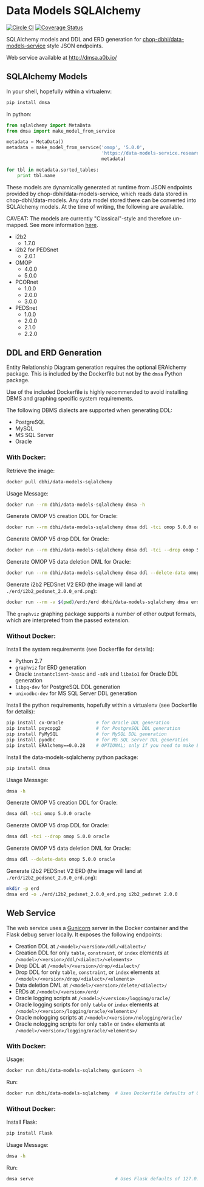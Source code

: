 # Data Models SQLAlchemy

[![Circle CI](https://circleci.com/gh/chop-dbhi/data-models-sqlalchemy/tree/master.svg?style=svg)](https://circleci.com/gh/chop-dbhi/data-models-sqlalchemy/tree/master) [![Coverage Status](https://coveralls.io/repos/chop-dbhi/data-models-sqlalchemy/badge.svg?branch=master&service=github)](https://coveralls.io/github/chop-dbhi/data-models-sqlalchemy?branch=master)

SQLAlchemy models and DDL and ERD generation for [chop-dbhi/data-models-service](https://github.com/chop-dbhi/data-models-service) style JSON endpoints.

Web service available at http://dmsa.a0b.io/

## SQLAlchemy Models

In your shell, hopefully within a virtualenv:

```sh
pip install dmsa
```

In python:

```python
from sqlalchemy import MetaData
from dmsa import make_model_from_service

metadata = MetaData()
metadata = make_model_from_service('omop', '5.0.0',
                                   'https://data-models-service.research.chop.edu/',
                                   metadata)

for tbl in metadata.sorted_tables:
    print tbl.name
```

These models are dynamically generated at runtime from JSON endpoints provided by chop-dbhi/data-models-service, which reads data stored in chop-dbhi/data-models. Any data model stored there can be converted into SQLAlchemy models. At the time of writing, the following are available.

CAVEAT: The models are currently "Classical"-style and therefore un-mapped. See more information [here](https://github.com/chop-dbhi/data-models-sqlalchemy/issues/22).

- i2b2
    - 1.7.0
- i2b2 for PEDSnet
    - 2.0.1
- OMOP
    - 4.0.0
    - 5.0.0
- PCORnet
    - 1.0.0
    - 2.0.0
    - 3.0.0
- PEDSnet
    - 1.0.0
    - 2.0.0
    - 2.1.0
    - 2.2.0

## DDL and ERD Generation

Entity Relationship Diagram generation requires the optional ERAlchemy package. This is included by the Dockerfile but not by the `dmsa` Python package.

Use of the included Dockerfile is highly recommended to avoid installing DBMS and graphing specific system requirements.

The following DBMS dialects are supported when generating DDL:

- PostgreSQL
- MySQL
- MS SQL Server
- Oracle

### With Docker:

Retrieve the image:

```sh
docker pull dbhi/data-models-sqlalchemy
```

Usage Message:

```sh
docker run --rm dbhi/data-models-sqlalchemy dmsa -h
```

Generate OMOP V5 creation DDL for Oracle:

```sh
docker run --rm dbhi/data-models-sqlalchemy dmsa ddl -tci omop 5.0.0 oracle
```

Generate OMOP V5 drop DDL for Oracle:

```sh
docker run --rm dbhi/data-models-sqlalchemy dmsa ddl -tci --drop omop 5.0.0 oracle
```

Generate OMOP V5 data deletion DML for Oracle:

```sh
docker run --rm dbhi/data-models-sqlalchemy dmsa ddl --delete-data omop 5.0.0 oracle
```

Generate i2b2 PEDSnet V2 ERD (the image will land at `./erd/i2b2_pedsnet_2.0.0_erd.png`):

```sh
docker run --rm -v $(pwd)/erd:/erd dbhi/data-models-sqlalchemy dmsa erd -o /erd/i2b2_pedsnet_2.0.0_erd.png i2b2_pedsnet 2.0.0
```

The `graphviz` graphing package supports a number of other output formats, which are interpreted from the passed extension.

### Without Docker:

Install the system requirements (see Dockerfile for details):

- Python 2.7
- `graphviz` for ERD generation
- Oracle `instantclient-basic` and `-sdk` and `libaio1` for Oracle DDL generation
- `libpq-dev` for PostgreSQL DDL generation
- `unixodbc-dev` for MS SQL Server DDL generation

Install the python requirements, hopefully within a virtualenv (see Dockerfile for details):

```sh
pip install cx-Oracle            # for Oracle DDL generation
pip install psycopg2             # for PostgreSQL DDL generation
pip install PyMySQL              # for MySQL DDL generation
pip install pyodbc               # for MS SQL Server DDL generation
pip install ERAlchemy==0.0.28    # OPTIONAL; only if you need to make ERDs
```

Install the data-models-sqlalchemy python package:

```sh
pip install dmsa
```

Usage Message:

```sh
dmsa -h
```

Generate OMOP V5 creation DDL for Oracle:

```sh
dmsa ddl -tci omop 5.0.0 oracle
```

Generate OMOP V5 drop DDL for Oracle:

```sh
dmsa ddl -tci --drop omop 5.0.0 oracle
```

Generate OMOP V5 data deletion DML for Oracle:

```sh
dmsa ddl --delete-data omop 5.0.0 oracle
```

Generate i2b2 PEDSnet V2 ERD (the image will land at `./erd/i2b2_pedsnet_2.0.0_erd.png`):

```sh
mkdir -p erd
dmsa erd -o ./erd/i2b2_pedsnet_2.0.0_erd.png i2b2_pedsnet 2.0.0
```

## Web Service

The web service uses a [Gunicorn](http://gunicorn.org/) server in the Docker container and the Flask debug server locally. It exposes the following endpoints:

- Creation DDL at `/<model>/<version>/ddl/<dialect>/`
- Creation DDL for only `table`, `constraint`, or `index` elements at `/<model>/<version>/ddl/<dialect>/<elements>`
- Drop DDL at `/<model>/<version>/drop/<dialect>/`
- Drop DDL for only `table`, `constraint`, or `index` elements at `/<model>/<version>/drop/<dialect>/<elements>`
- Data deletion DML at `/<model>/<version>/delete/<dialect>/`
- ERDs at `/<model>/<version>/erd/`
- Oracle logging scripts at `/<model>/<version>/logging/oracle/`
- Oracle logging scripts for only `table` or `index` elements at `/<model>/<version>/logging/oracle/<elements>/`
- Oracle nologging scripts at `/<model>/<version>/nologging/oracle/`
- Oracle nologging scripts for only `table` or `index` elements at `/<model>/<version>/logging/oracle/<elements>/`

### With Docker:

Usage:

```sh
docker run dbhi/data-models-sqlalchemy gunicorn -h
```

Run:

```sh
docker run dbhi/data-models-sqlalchemy  # Uses Dockerfile defaults of 0.0.0.0:80
```

### Without Docker:

Install Flask:

```sh
pip install Flask
```

Usage Message:

```sh
dmsa -h
```

Run:

```sh
dmsa serve                              # Uses Flask defaults of 127.0.0.1:5000
```
